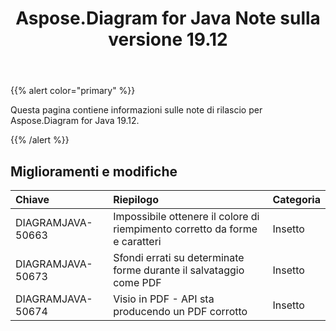 ﻿---
title: Aspose.Diagram for Java Note sulla versione 19.12
type: docs
weight: 10
url: /it/java/aspose-diagram-for-java-19-12-release-notes/
---
{{% alert color="primary" %}} 

Questa pagina contiene informazioni sulle note di rilascio per Aspose.Diagram for Java 19.12.

{{% /alert %}} 
## **Miglioramenti e modifiche**

|**Chiave**|**Riepilogo**|**Categoria**|
|:- |:- |:- |
|DIAGRAMJAVA-50663|Impossibile ottenere il colore di riempimento corretto da forme e caratteri|Insetto|
|DIAGRAMJAVA-50673|Sfondi errati su determinate forme durante il salvataggio come PDF|Insetto|
|DIAGRAMJAVA-50674|Visio in PDF - API sta producendo un PDF corrotto|Insetto|

